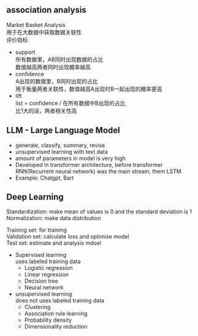 ## association analysis  
Market Basket Analysis  
用于在大数据中获取数据关联性  
评价指标  
- support  
  所有数据里，AB同时出现数据的占比  
  数值越高两者同时出现概率越高  
- confidence  
  A出现的数据里，B同时出现的占比  
  用于衡量两者关联性，数值越高A出现时B一起出现的概率更高  
- lift  
  list = confidence / 在所有数据中B出现的占比  
  比1大的话，两者相关性高    

## LLM - Large Language Model
- generate, classify, summary, revise  
- unsupervised learning with text data  
- amount of parameters in model is very high  
- Developed in transformer architecture, before transformer RNN(Recurrent neural network) was the main stream, them LSTM         
- Example: Chatgpt, Bart  

## Deep Learning
Standardization: make mean of values is 0 and the standard deviation is 1  
Normalization: make data distribution  

Training set: for training  
Validation set: calculate loss and optimise model  
Test set: estimate and analysis mdoel  

- Supervised learning  
  uses labeled training data  
  - Logistic regression
  - Linear regression
  - Decision tree
  - Neural network
- unsupervised learning  
  does not uses labeled training data  
  - Clustering
  - Association rule learning
  - Probability density
  - Dimensionality reduction
